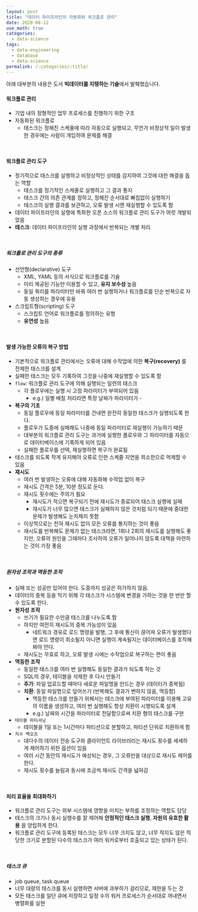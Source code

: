 ```yaml
---
layout: post
title: "데이터 파이프라인의 자동화와 워크플로 관리"
date: 2020-08-12
use_math: true
categories:
  - data-science
tags:
  - data-engineering
  - database
  - data-science
permalink: /:categories/:title/
---
```


아래 대부분의 내용은 도서 **빅데이터를 지탱하는 기술**에서 발췌했습니다.

<!-- {% include adsense.html %} -->

#### 워크플로 관리
- 기업 내의 정형적인 업무 프로세스를 진행하기 위한 구조
- 자동화된 워크플로
  - 태스크는 정해진 스케줄에 따라 자동으로 실행되고, 무언가 비정상적 일이 발생한 경우에는 사람이 개입하여 문제를 해결

<br/>

#### 워크플로 관리 도구
- 정기적으로 태스크를 실행하고 비정상적인 상태를 감지하여 그것에 대한 해결을 돕는 역할
  - 태스크를 정기적인 스케줄로 실행하고 그 결과 통지
  - 태스크 간의 의존 관계를 정하고, 정해진 순서대로 빠짐없이 실행하기
  - 태스크의 실행 결과를 보관하고, 오류 발생 시엔 재실행할 수 있도록 함
- 데이터 파이프라인의 실행에 특화한 오픈 소스의 워크플로 관리 도구가 여럿 개발되었음
- **태스크**: 데이터 파이프라인의 실행 과정에서 반복되는 개별 처리

<br/>

##### 워크플로 관리 도구의 종류
- 선언형(declarative) 도구
  - XML, YAML 등의 서식으로 워크플로를 기술
  - 미리 제공된 기능만 이용할 수 있고, **유지 보수성** 높음
  - 동일 쿼리를 파라미터만 바꿔 여러 번 실행하거나 워크플로를 단순 반복으로 자동 생성하는 경우에 유용
- 스크립트형(scripting) 도구
  - 스크립트 언어로 워크플로를 정의하는 유형
  - **유연성** 높음

<br/>

#### 발생 가능한 오류의 복구 방법
- 기본적으로 워크플로 관리에서는 오류에 대해 수작업에 의한 **복구(recovery)** 를 전제한 태스크를 설계
- 실패한 태스크는 모두 기록하여 그것을 나중에 재실행할 수 있도록 함
- `flow`: 워크플로 관리 도구에 의해 실행되는 일련의 태스크
  - 각 플로우에는 실행 시 고정 파라미터가 부여되어 있음
    - e.g.) 일별 배칠 처리라면 특정 날짜가 파라미터가 -
- **복구의 기초**
  - 동일 플로우에 동일 파라미터를 건네면 완전히 동일한 태스크가 실행되도록 한다.
  - 플로우가 도중에 실패해도 나중에 동일 파라미터로 재실행이 가능하기 때문
  - 대부분의 워크플로 관리 도구는 과거에 실행한 플로우와 그 파라미터를 자동으로 데이터베이스에 기록하게 되어 있음
  - 실패한 플로우를 선택, 재실행하면 복구가 완료됨
- 태스크를 되도록 작게 유지해야 오류로 인한 스케줄 지연을 최소한으로 억제할 수 있음
- **재시도**
  - 여러 번 발생하는 오류에 대해 자동화해 수작업 없이 복구
  - 재시도 간격은 5분, 10분 정도로 둔다.
  - 재시도 횟수에는 주의가 필요
    - 재시도가 적으면 복구되기 전에 재시도가 종료되어 태스크 실행에 실패
    - 재시도가 너무 많으면 태스크가 실패하지 않은 것처럼 되기 때문에 중대한 문제가 발생해도 눈치채지 못함
  - 이상적으로는 전혀 재시도 없이 모든 오류를 통지하는 것이 좋음
  - 재시도를 반복해도 문제가 없는 태스크라면, 1회나 2회의 재시도를 실행해도 좋지만, 오류의 원인을 그때마다 조사하여 오류가 일어나지 않도록 대책을 마련하는 것이 가장 좋음

<br/>

##### 원자성 조작과 멱등한 조작
- 실패 또는 성공만 있어야 한다. 도중까지 성공은 허가하지 않음.
- 데이터의 중복 등을 막기 위해 각 태스크가 시스템에 변경을 가하는 것을 한 번만 할 수 있도록 한다.
- **원자성 조작**
  - 쓰기가 필요한 수만큼 태스크를 나누도록 함
  - 하지만 여전히 재시도의 중복 가능성이 있음
    - 네트워크 경유로 로드 명령을 발행, 그 후에 통신이 끊어져 오류가 발생했다면 로드 명령이 취소될지 아니면 실행이 계속될지는 데이터베이스를 조작해봐야 안다.
  - 재시도는 무효로 하고, 오류 발생 시에는 수작업으로 복구하는 편이 좋음
- **멱등한 조작**
  - 동일한 태스크를 여러 번 실행해도 동일한 결과가 되도록 하는 것
  - SQL의 경우, 테이블을 삭제한 후 다시 만들기
  - **추가**: 파일 업로드할 때마다 새로운 파일명을 만드는 경우 (데이터가 중복됨)
  - **치환**: 동일 파일명으로 덮어쓰기 (반복해도 결과가 변하지 않음, 멱등함)
    - 멱등한 태스크를 만들기 위해서는 태스크에 부여된 파라미터를 이용해 고유의 이름을 생성하고, 여러 번 실행해도 항상 치환이 시행되도록 설계
    - e.g.) 날짜와 시간을 파라미터로 전달함으로써 치환 형의 태스크를 구현
- `테이블 파티셔닝`
  - 테이블을 1일 또는 1시간마다 파티션으로 분할하고, 파티션 단위로 치환하게 함
- `지수 백오프`
  - 대다수의 데이터 전송 도구와 클라이언트 라이브러리는 재시도 횟수를 세세하게 제어하기 위한 옵션이 있음
  - 여러 시간 동안의 재시도가 예상되는 경우, 그 오류만을 대상으로 재시도 제어를 한다.
  - 재시도 횟수를 늘림과 동시에 조금씩 재시도 간격을 넓혀감

<br/>

#### 처리 효율을 최대화하기
- 워크플로 관리 도구는 외부 시스템에 영향을 미치는 부하를 조정하는 역할도 담당
- 태스크의 크기나 동시 실행수를 잘 제어해 **안정적인 태스크 실행**, **자원의 유효한 활용** 을 양립하게 한다.
- 워크플로 관리 도구에 등록된 태스크는 모두 너무 크지도 않고, 너무 작지도 않은 적당한 크기로 분할된 다수의 태스크가 여러 워커로부터 호출되고 있는 상태가 된다.

<br/>

##### 태스크 큐
- job queue, task queue
- 너무 대량의 태스크를 동시 실행하면 서버에 과부하가 걸리므로, 제한을 두는 것
- 모든 태스크를 일단 큐에 저장하고 일정 수의 워커 프로세스가 순서대로 꺼내면서 병렬화를 실현
